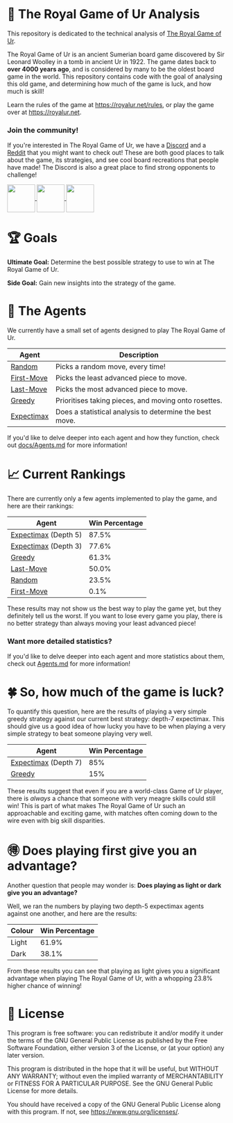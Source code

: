 # 🎲 The Royal Game of Ur Analysis
This repository is dedicated to the technical analysis of
[The Royal Game of Ur](https://en.wikipedia.org/wiki/Royal_Game_of_Ur).

The Royal Game of Ur is an ancient Sumerian board game discovered by Sir Leonard Woolley in a
tomb in ancient Ur in 1922. The game dates back to **over 4000 years ago**, and is considered
by many to be the oldest board game in the world. This repository contains code with the goal
of analysing this old game, and determining how much of the game is luck, and how much is skill!

Learn the rules of the game at https://royalur.net/rules, or play the game over at https://royalur.net.


### Join the community!
If you're interested in The Royal Game of Ur, we have a [Discord](https://discord.gg/Ea49VVru5N)
and a [Reddit](https://www.reddit.com/r/GameofUr/) that you might want to check out! These are
both good places to talk about the game, its strategies, and see cool board recreations that
people have made! The Discord is also a great place to find strong opponents to challenge!

<p float="left">
  <a href="https://discord.gg/Ea49VVru5N">
    <img src="https://royalur.net/res/discord.svg" height="64" valign="middle" />
  </a>
  <a href="https://www.reddit.com/r/GameofUr/">
    <img src="https://royalur.net/res/reddit.svg" height="64" valign="middle" />
  </a>
  <a href="https://royalur.net">
    <img src="https://royalur.net/favicon.png" height="64" valign="middle" />
  </a>
</p>


# 🏆 Goals
**Ultimate Goal:** Determine the best possible strategy to use to win at The Royal Game of Ur.

**Side Goal:** Gain new insights into the strategy of the game.


# 🤖 The Agents
We currently have a small set of agents designed to play The Royal Game of Ur.

| Agent | Description |
| ----- | ----------- |
| [Random](/docs/Agents.md#-the-random-agent-)          | Picks a random move, every time! |
| [First-Move](/docs/Agents.md#-the-first-move-agent-)  | Picks the least advanced piece to move. |
| [Last-Move](/docs/Agents.md#-the-last-move-agent-)    | Picks the most advanced piece to move. |
| [Greedy](/docs/Agents.md#-the-greedy-agent-)          | Prioritises taking pieces, and moving onto rosettes. |
| [Expectimax](/docs/Agents.md#-the-expectimax-agent-)  | Does a statistical analysis to determine the best move. |

If you'd like to delve deeper into each agent and how they function,
check out [docs/Agents.md](/docs/Agents.md) for more information!


# 📈 Current Rankings
There are currently only a few agents implemented to play the game,
and here are their rankings:

| Agent | Win Percentage |
| ----- | -------------- |
| [Expectimax](/docs/Agents.md#-the-expectimax-agent-) (Depth 5)  | 87.5% |
| [Expectimax](/docs/Agents.md#-the-expectimax-agent-) (Depth 3)  | 77.6% |
| [Greedy](/docs/Agents.md#-the-greedy-agent-)                    | 61.3% |
| [Last-Move](/docs/Agents.md#-the-last-move-agent-)              | 50.0% |
| [Random](/docs/Agents.md#-the-random-agent-)                    | 23.5% |
| [First-Move](/docs/Agents.md#-the-first-move-agent-)            | 0.1%  |

These results may not show us the best way to play the game yet, but they definitely
tell us the worst. If you want to lose every game you play, there is no better
strategy than always moving your least advanced piece!

### Want more detailed statistics?
If you'd like to delve deeper into each agent and more statistics about them,
check out [Agents.md](docs/Agents.md) for more information!


# 🍀 So, how much of the game is luck?
To quantify this question, here are the results of playing a very simple greedy strategy
against our current best strategy: depth-7 expectimax. This should give us a good idea of
how lucky you have to be when playing a very simple strategy to beat someone playing very well.

| Agent | Win Percentage |
| ----- | -------------- |
| [Expectimax](/docs/Agents.md#-the-expectimax-agent-) (Depth 7)  | 85% |
| [Greedy](/docs/Agents.md#-the-greedy-agent-)                    | 15% |

These results suggest that even if you are a world-class Game of Ur player, there is _always_
a chance that someone with very meagre skills could still win! This is part of what makes
The Royal Game of Ur such an approachable and exciting game, with matches often coming
down to the wire even with big skill disparities.


# 🉐 Does playing first give you an advantage?
Another question that people may wonder is: **Does playing as light or dark give you
an advantage?**

Well, we ran the numbers by playing two depth-5 expectimax agents against one another,
and here are the results:

| Colour | Win Percentage |
| ------ | -------------- |
| Light  | 61.9%          |
| Dark   | 38.1%          |

From these results you can see that playing as light gives you a significant advantage
when playing The Royal Game of Ur, with a whopping 23.8% higher chance of winning!


# 📝 License
This program is free software: you can redistribute it and/or modify
it under the terms of the GNU General Public License as published by
the Free Software Foundation, either version 3 of the License, or
(at your option) any later version.

This program is distributed in the hope that it will be useful,
but WITHOUT ANY WARRANTY; without even the implied warranty of
MERCHANTABILITY or FITNESS FOR A PARTICULAR PURPOSE.  See the
GNU General Public License for more details.

You should have received a copy of the GNU General Public License
along with this program.  If not, see <https://www.gnu.org/licenses/>.
